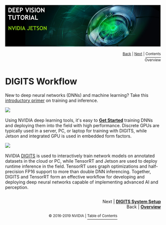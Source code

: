 <img src="https://github.com/dusty-nv/jetson-inference/raw/master/docs/images/deep-vision-header.jpg">
<p align="right"><sup><a href="../README.md">Back</a> | <a href="digits-setup.md">Next</a> | </sup><a href="../README.md"><sup>Contents</sup></a>
<br/>
<sup>Overview</sup></p>  

# DIGITS Workflow

New to deep neural networks (DNNs) and machine learning?  Take this [introductory primer](deep-learning.md) on training and inference.

<a href="https://github.com/dusty-nv/jetson-inference/blob/master/docs/deep-learning.md"><img src="https://github.com/dusty-nv/jetson-inference/raw/master/docs/images/digits-samples.jpg" width="800"></a>

Using NVIDIA deep learning tools, it's easy to **[Get Started](https://github.com/NVIDIA/DIGITS/blob/master/docs/GettingStarted.md)** training DNNs and deploying them into the field with high performance.  Discrete GPUs are typically used in a server, PC, or laptop for training with DIGITS, while Jetson and integrated GPU is used in embedded form factors.

<a href="https://github.com/dusty-nv/jetson-inference/blob/master/docs/deep-learning.md"><img src="https://github.com/dusty-nv/jetson-inference/raw/master/docs/images/digits-workflow.jpg" width="700"></a>

NVIDIA [DIGITS](https://github.com/NVIDIA/DIGITS) is used to interactively train network models on annotated datasets in the cloud or PC, while TensorRT and Jetson are used to deploy runtime inference in the field. TensorRT uses graph optimizations and half-precision FP16 support to more than double DNN inferencing.  Together, DIGITS and TensorRT form an effective workflow for developing and deploying deep neural networks capable of implementing advanced AI and perception. 

##
<p align="right">Next | <b><a href="digits-setup.md">DIGITS System Setup</a></b><br/>
Back | <b><a href="../README.md">Overview</a></p>
</b><p align="center"><sup>© 2016-2019 NVIDIA | </sup><a href="../README.md"><sup>Table of Contents</sup></a></p>
